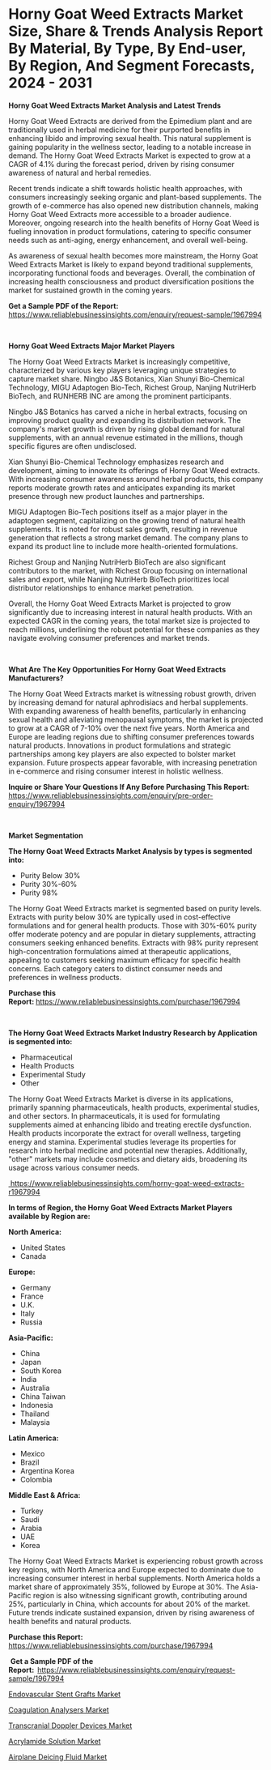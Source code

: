 <p><h1>Horny Goat Weed Extracts Market Size, Share & Trends Analysis Report By Material, By Type, By End-user, By Region, And Segment Forecasts, 2024 - 2031</h1></p><p><strong>Horny Goat Weed Extracts Market Analysis and Latest Trends</strong></p>
<p><p>Horny Goat Weed Extracts are derived from the Epimedium plant and are traditionally used in herbal medicine for their purported benefits in enhancing libido and improving sexual health. This natural supplement is gaining popularity in the wellness sector, leading to a notable increase in demand. The Horny Goat Weed Extracts Market is expected to grow at a CAGR of 4.1% during the forecast period, driven by rising consumer awareness of natural and herbal remedies.</p><p>Recent trends indicate a shift towards holistic health approaches, with consumers increasingly seeking organic and plant-based supplements. The growth of e-commerce has also opened new distribution channels, making Horny Goat Weed Extracts more accessible to a broader audience. Moreover, ongoing research into the health benefits of Horny Goat Weed is fueling innovation in product formulations, catering to specific consumer needs such as anti-aging, energy enhancement, and overall well-being.</p><p>As awareness of sexual health becomes more mainstream, the Horny Goat Weed Extracts Market is likely to expand beyond traditional supplements, incorporating functional foods and beverages. Overall, the combination of increasing health consciousness and product diversification positions the market for sustained growth in the coming years.</p></p>
<p><strong>Get a Sample PDF of the Report:&nbsp;</strong> <a href="https://www.reliablebusinessinsights.com/enquiry/request-sample/1967994?utm_campaign=102&utm_medium=2&utm_source=Github&utm_content=ia&utm_term=08112024&utm_id=horny-goat-weed-extracts">https://www.reliablebusinessinsights.com/enquiry/request-sample/1967994</a></p>
<p>&nbsp;</p>
<p><strong>Horny Goat Weed Extracts Major Market Players</strong></p>
<p><p>The Horny Goat Weed Extracts Market is increasingly competitive, characterized by various key players leveraging unique strategies to capture market share. Ningbo J&S Botanics, Xian Shunyi Bio-Chemical Technology, MIGU Adaptogen Bio-Tech, Richest Group, Nanjing NutriHerb BioTech, and RUNHERB INC are among the prominent participants.</p><p>Ningbo J&S Botanics has carved a niche in herbal extracts, focusing on improving product quality and expanding its distribution network. The company's market growth is driven by rising global demand for natural supplements, with an annual revenue estimated in the millions, though specific figures are often undisclosed.</p><p>Xian Shunyi Bio-Chemical Technology emphasizes research and development, aiming to innovate its offerings of Horny Goat Weed extracts. With increasing consumer awareness around herbal products, this company reports moderate growth rates and anticipates expanding its market presence through new product launches and partnerships.</p><p>MIGU Adaptogen Bio-Tech positions itself as a major player in the adaptogen segment, capitalizing on the growing trend of natural health supplements. It is noted for robust sales growth, resulting in revenue generation that reflects a strong market demand. The company plans to expand its product line to include more health-oriented formulations.</p><p>Richest Group and Nanjing NutriHerb BioTech are also significant contributors to the market, with Richest Group focusing on international sales and export, while Nanjing NutriHerb BioTech prioritizes local distributor relationships to enhance market penetration.</p><p>Overall, the Horny Goat Weed Extracts Market is projected to grow significantly due to increasing interest in natural health products. With an expected CAGR in the coming years, the total market size is projected to reach millions, underlining the robust potential for these companies as they navigate evolving consumer preferences and market trends.</p></p>
<p>&nbsp;</p>
<p><strong>What Are The Key Opportunities For Horny Goat Weed Extracts Manufacturers?</strong></p>
<p><p>The Horny Goat Weed Extracts market is witnessing robust growth, driven by increasing demand for natural aphrodisiacs and herbal supplements. With expanding awareness of health benefits, particularly in enhancing sexual health and alleviating menopausal symptoms, the market is projected to grow at a CAGR of 7-10% over the next five years. North America and Europe are leading regions due to shifting consumer preferences towards natural products. Innovations in product formulations and strategic partnerships among key players are also expected to bolster market expansion. Future prospects appear favorable, with increasing penetration in e-commerce and rising consumer interest in holistic wellness.</p></p>
<p><strong>Inquire or Share Your Questions If Any Before Purchasing This Report:</strong> <a href="https://www.reliablebusinessinsights.com/enquiry/pre-order-enquiry/1967994?utm_campaign=102&utm_medium=2&utm_source=Github&utm_content=ia&utm_term=08112024&utm_id=horny-goat-weed-extracts">https://www.reliablebusinessinsights.com/enquiry/pre-order-enquiry/1967994</a></p>
<p>&nbsp;</p>
<p><strong>Market Segmentation</strong></p>
<p><strong>The Horny Goat Weed Extracts Market Analysis by types is segmented into:</strong></p>
<p><ul><li>Purity Below 30%</li><li>Purity 30%-60%</li><li>Purity 98%</li></ul></p>
<p><p>The Horny Goat Weed Extracts market is segmented based on purity levels. Extracts with purity below 30% are typically used in cost-effective formulations and for general health products. Those with 30%-60% purity offer moderate potency and are popular in dietary supplements, attracting consumers seeking enhanced benefits. Extracts with 98% purity represent high-concentration formulations aimed at therapeutic applications, appealing to customers seeking maximum efficacy for specific health concerns. Each category caters to distinct consumer needs and preferences in wellness products.</p></p>
<p><strong>Purchase this Report:&nbsp;</strong><a href="https://www.reliablebusinessinsights.com/purchase/1967994?utm_campaign=102&utm_medium=2&utm_source=Github&utm_content=ia&utm_term=08112024&utm_id=horny-goat-weed-extracts">https://www.reliablebusinessinsights.com/purchase/1967994</a></p>
<p>&nbsp;</p>
<p><strong>The Horny Goat Weed Extracts Market Industry Research by Application is segmented into:</strong></p>
<p><ul><li>Pharmaceutical</li><li>Health Products</li><li>Experimental Study</li><li>Other</li></ul></p>
<p><p>The Horny Goat Weed Extracts Market is diverse in its applications, primarily spanning pharmaceuticals, health products, experimental studies, and other sectors. In pharmaceuticals, it is used for formulating supplements aimed at enhancing libido and treating erectile dysfunction. Health products incorporate the extract for overall wellness, targeting energy and stamina. Experimental studies leverage its properties for research into herbal medicine and potential new therapies. Additionally, "other" markets may include cosmetics and dietary aids, broadening its usage across various consumer needs.</p></p>
<p><a href="https://www.reliablebusinessinsights.com/horny-goat-weed-extracts-r1967994?utm_campaign=102&utm_medium=2&utm_source=Github&utm_content=ia&utm_term=08112024&utm_id=horny-goat-weed-extracts">&nbsp;https://www.reliablebusinessinsights.com/horny-goat-weed-extracts-r1967994</a></p>
<p><strong>In terms of Region, the Horny Goat Weed Extracts Market Players available by Region are:</strong></p>
<p>
    <p> <strong> North America: </strong>
        <ul>
            <li>United States</li>
            <li>Canada</li>
        </ul>
        </p> 
    <p> <strong> Europe: </strong>
        <ul>
            <li>Germany</li>
            <li>France</li>
            <li>U.K.</li>
            <li>Italy</li>
            <li>Russia</li>
        </ul>
        </p> 
    <p> <strong> Asia-Pacific: </strong>
        <ul>
            <li>China</li>
            <li>Japan</li>
            <li>South Korea</li>
            <li>India</li>
            <li>Australia</li>
            <li>China Taiwan</li>
            <li>Indonesia</li>
            <li>Thailand</li>
            <li>Malaysia</li>
        </ul>
        </p> 
    <p> <strong> Latin America: </strong>
        <ul>
            <li>Mexico</li>
            <li>Brazil</li>
            <li>Argentina Korea</li>
            <li>Colombia</li>
        </ul>
        </p> 
    <p> <strong> Middle East & Africa: </strong>
        <ul>
            <li>Turkey</li>
            <li>Saudi</li>
            <li>Arabia</li>
            <li>UAE</li>
            <li>Korea</li>
        </ul>
    </p>
    </p>
<p><p>The Horny Goat Weed Extracts Market is experiencing robust growth across key regions, with North America and Europe expected to dominate due to increasing consumer interest in herbal supplements. North America holds a market share of approximately 35%, followed by Europe at 30%. The Asia-Pacific region is also witnessing significant growth, contributing around 25%, particularly in China, which accounts for about 20% of the market. Future trends indicate sustained expansion, driven by rising awareness of health benefits and natural products.</p></p>
<p><strong>Purchase this Report: </strong><a href="https://www.reliablebusinessinsights.com/purchase/1967994?utm_campaign=102&utm_medium=2&utm_source=Github&utm_content=ia&utm_term=08112024&utm_id=horny-goat-weed-extracts">https://www.reliablebusinessinsights.com/purchase/1967994</a></p>
<p>&nbsp;<strong>Get a Sample PDF of the Report:&nbsp;&nbsp;</strong><a href="https://www.reliablebusinessinsights.com/enquiry/request-sample/1967994?utm_campaign=102&utm_medium=2&utm_source=Github&utm_content=ia&utm_term=08112024&utm_id=horny-goat-weed-extracts">https://www.reliablebusinessinsights.com/enquiry/request-sample/1967994</a></p>
<p><strong></strong></p>
<p><p><a href="https://issuu.com/reportprime-2/docs/endovascular-stent-grafts-market-si_408af8401cad9e?utm_campaign=102&utm_medium=2&utm_source=Github&utm_content=ia&utm_term=08112024&utm_id=horny-goat-weed-extracts">Endovascular Stent Grafts Market</a></p><p><a href="https://issuu.com/reportprime-2/docs/coagulation-analysers-market-size-2_b94548b8192e8d?utm_campaign=102&utm_medium=2&utm_source=Github&utm_content=ia&utm_term=08112024&utm_id=horny-goat-weed-extracts">Coagulation Analysers Market</a></p><p><a href="https://issuu.com/reportprime-2/docs/transcranial-doppler-devices-market_f1ffde052af8e7?utm_campaign=102&utm_medium=2&utm_source=Github&utm_content=ia&utm_term=08112024&utm_id=horny-goat-weed-extracts">Transcranial Doppler Devices Market</a></p><p><a href="https://github.com/laurettae0ac/Market-Research-Report-List-1/blob/main/acrylamide-solution-market.md?utm_campaign=102&utm_medium=2&utm_source=Github&utm_content=ia&utm_term=08112024&utm_id=horny-goat-weed-extracts">Acrylamide Solution Market</a></p><p><a href="https://github.com/SidorelaGurakuqi596/Market-Research-Report-List-1/blob/main/airplane-deicing-fluid-market.md?utm_campaign=102&utm_medium=2&utm_source=Github&utm_content=ia&utm_term=08112024&utm_id=horny-goat-weed-extracts">Airplane Deicing Fluid Market</a></p></p>